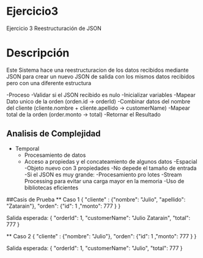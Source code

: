 # Ejercicio3
Ejercicio 3  Reestructuración de JSON


# Descripción
Este Sistema hace una reestructuracion de los datos recibidos mediante JSON para crear un nuevo JSON de salida con los mismos datos recibidos pero con una diferente estructura

-Proceso
  -Validar si el JSON recibido es nulo
  -Inicializar variables
  -Mapear Dato unico de la orden (orden.id -> orderId)
  -Combinar datos del nombre del cliente (cliente.nombre + cliente.apellido -> customerName)
  -Mapear total de la orden (order.monto -> total)
  -Retornar el Resultado

## Analisis de Complejidad
- Temporal
    - Procesamiento de datos
    - Acceso a propiedas y el concateamiento de algunos datos
-Espacial
  -Objeto nuevo con 3 propiedades
  -No depede el tamaño de entrada
-Si el JSON es muy grande:
  -Procesamiento pro lotes
  -Stream Processing para evitar una carga mayor en la memoria
  -Uso de bibliotecas eficientes

##Casis de Prueba
** Caso 1
  {
    "cliente" : {"nombre": "Julio", "apellido": "Zatarain"},
    "orden": {"id": 1 ,"monto": 777 }
  }

  Salida esperada: 
  {
    "orderId": 1,
    "customerName": "Julio Zatarain",
    "total": 777
  }

** Caso 2
  {
    "cliente" : {"nombre": "Julio"},
    "orden": {"id": 1 ,"monto": 777 }
  }

  Salida esperada: 
  {
    "orderId": 1,
    "customerName": "Julio",
    "total": 777
  }
